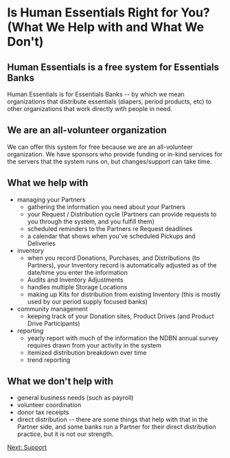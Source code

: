# Is Human Essentials Right for You? (What We Help with and What We Don't)
## Human Essentials is a free system for Essentials Banks 
Human Essentials is for Essentials Banks -- by which we mean organizations that distribute essentials (diapers, period products, etc) to other organizations that work directly with people in need.

## We are an all-volunteer organization 

We can offer this system for free because we are an all-volunteer organization.   We have
sponsors who provide funding or in-kind services for the servers that the system runs on, but changes/support can take time.  

## What we help with
- managing your Partners
  - gathering the information you need about your Partners
  - your Request / Distribution cycle (Partners can provide requests to you through the system, and you fulfill  them)
  - scheduled reminders to the Partners re Request deadlines
  - a calendar that shows when you've scheduled Pickups and Deliveries
- inventory
  - when you record Donations, Purchases, and Distributions (to Partners), your Inventory record is automatically adjusted as of the date/time you enter the information
  - Audits and Inventory Adjustments
  - handles multiple Storage Locations
  - making up Kits for distribution from existing Inventory (this is mostly used by our period supply focused banks)
- community management
  - keeping track of your Donation sites, Product Drives (and Product Drive Participants)
- reporting
  - yearly report with much of the information the NDBN annual survey requires drawn from your activity in the system
  - itemized distribution breakdown over time
  - trend reporting

## What we don't help with
- general business needs (such as payroll)
- volunteer coordination
- donor tax receipts 
- direct distribution -- there are some things that help with that in the Partner side, and some banks run a Partner for their direct distribution practice, but it is not our strength.

[Next: Support](intro_ii.md)